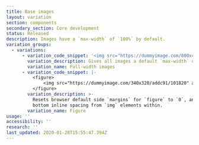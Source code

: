 ```yaml
---
title: Base images
layout: variation
section: components
secondary_section: Core development
status: Released
description: Images have a `max-width` of `100%` by default.
variation_groups:
  - variations:
      - variation_code_snippet: '<img src="https://dummyimage.com/800x40/addc91/101820" alt="">'
        variation_description: Gives all images a default `max-width` of `100%` of their container.
        variation_name: Full-width images
      - variation_code_snippet: |-
          <figure>
              <img src="https://dummyimage.com/340x320/addc91/101820" alt="">
          </figure>
        variation_description: >-
          Resets browser default side `margins` for `figure` to `0`, and removes
          bottom inline spacing from `img` elements within.
        variation_name: Figure
usage: ''
accessibility: ''
research: ''
last_updated: 2020-01-28T15:55:47.394Z
---
```


